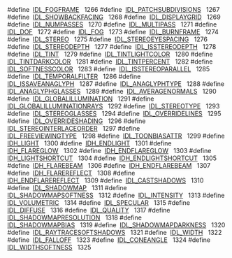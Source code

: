 
<td class="memItemLeft" style="text-align: right;" data-nowrap="" data-valign="top">#define </td>
<td class="memItemRight" data-valign="bottom"><a href="Label_8h.md#a4cacd0aac518f1f2077d2720525d119" class="el">IDL_FOGFRAME</a>   1266</td>
</tr>
<tr>
<td class="memItemLeft" style="text-align: right;" data-nowrap="" data-valign="top">#define </td>
<td class="memItemRight" data-valign="bottom"><a href="Label_8h.md#808ade048026a87f2fc48e127f0f418e" class="el">IDL_PATCHSUBDIVISIONS</a>   1267</td>
</tr>
<tr>
<td class="memItemLeft" style="text-align: right;" data-nowrap="" data-valign="top">#define </td>
<td class="memItemRight" data-valign="bottom"><a href="Label_8h.md#b0c6d7dd182627b96903dac26aec8345" class="el">IDL_SHOWBACKFACING</a>   1268</td>
</tr>
<tr>
<td class="memItemLeft" style="text-align: right;" data-nowrap="" data-valign="top">#define </td>
<td class="memItemRight" data-valign="bottom"><a href="Label_8h.md#71adee1592e2387947779c3bf2400bd3" class="el">IDL_DISPLAYGRID</a>   1269</td>
</tr>
<tr>
<td class="memItemLeft" style="text-align: right;" data-nowrap="" data-valign="top">#define </td>
<td class="memItemRight" data-valign="bottom"><a href="Label_8h.md#d3ef8b244ed4a1c4b888e1a327d33e73" class="el">IDL_NUMPASSES</a>   1270</td>
</tr>
<tr>
<td class="memItemLeft" style="text-align: right;" data-nowrap="" data-valign="top">#define </td>
<td class="memItemRight" data-valign="bottom"><a href="Label_8h.md#48292fe6d819b9a696c9551602fc981d" class="el">IDL_MULTIPASS</a>   1271</td>
</tr>
<tr>
<td class="memItemLeft" style="text-align: right;" data-nowrap="" data-valign="top">#define </td>
<td class="memItemRight" data-valign="bottom"><a href="Label_8h.md#04a2e00913bbea71b94c374beb9f65c0" class="el">IDL_DOF</a>   1272</td>
</tr>
<tr>
<td class="memItemLeft" style="text-align: right;" data-nowrap="" data-valign="top">#define </td>
<td class="memItemRight" data-valign="bottom"><a href="Label_8h.md#ee7cf2b153ac649640513171b375eb5a" class="el">IDL_FOG</a>   1273</td>
</tr>
<tr>
<td class="memItemLeft" style="text-align: right;" data-nowrap="" data-valign="top">#define </td>
<td class="memItemRight" data-valign="bottom"><a href="Label_8h.md#cf5d813068f78d17ffb6a3cc219f920c" class="el">IDL_BURNFRAME</a>   1274</td>
</tr>
<tr>
<td class="memItemLeft" style="text-align: right;" data-nowrap="" data-valign="top">#define </td>
<td class="memItemRight" data-valign="bottom"><a href="Label_8h.md#023ca8152f97d27fa79f58ba8da8dad3" class="el">IDL_STEREO</a>   1275</td>
</tr>
<tr>
<td class="memItemLeft" style="text-align: right;" data-nowrap="" data-valign="top">#define </td>
<td class="memItemRight" data-valign="bottom"><a href="Label_8h.md#147c39c9888e3976f0992505c8f67a49" class="el">IDL_STEREOEYESPACING</a>   1276</td>
</tr>
<tr>
<td class="memItemLeft" style="text-align: right;" data-nowrap="" data-valign="top">#define </td>
<td class="memItemRight" data-valign="bottom"><a href="Label_8h.md#3696d0a534917b9f80925cf97127149a" class="el">IDL_STEREODEPTH</a>   1277</td>
</tr>
<tr>
<td class="memItemLeft" style="text-align: right;" data-nowrap="" data-valign="top">#define </td>
<td class="memItemRight" data-valign="bottom"><a href="Label_8h.md#c78fb7bcc9a52a388884f60ef3b21148" class="el">IDL_ISSTEREODEPTH</a>   1278</td>
</tr>
<tr>
<td class="memItemLeft" style="text-align: right;" data-nowrap="" data-valign="top">#define </td>
<td class="memItemRight" data-valign="bottom"><a href="Label_8h.md#6d590e21a6c219674822c4ccf5d6a0d8" class="el">IDL_TINT</a>   1279</td>
</tr>
<tr>
<td class="memItemLeft" style="text-align: right;" data-nowrap="" data-valign="top">#define </td>
<td class="memItemRight" data-valign="bottom"><a href="Label_8h.md#1813df3d0ad55ffd95c192d5aeb27b2f" class="el">IDL_TINTLIGHTCOLOR</a>   1280</td>
</tr>
<tr>
<td class="memItemLeft" style="text-align: right;" data-nowrap="" data-valign="top">#define </td>
<td class="memItemRight" data-valign="bottom"><a href="Label_8h.md#742df9713756c19b5d2935c7b572bcb5" class="el">IDL_TINTDARKCOLOR</a>   1281</td>
</tr>
<tr>
<td class="memItemLeft" style="text-align: right;" data-nowrap="" data-valign="top">#define </td>
<td class="memItemRight" data-valign="bottom"><a href="Label_8h.md#ac9cdcd97d14e5379168e5a01991aac7" class="el">IDL_TINTPERCENT</a>   1282</td>
</tr>
<tr>
<td class="memItemLeft" style="text-align: right;" data-nowrap="" data-valign="top">#define </td>
<td class="memItemRight" data-valign="bottom"><a href="Label_8h.md#39de1190689e0fa5ef6858a50e3db99d" class="el">IDL_SOFTNESSCOLOR</a>   1283</td>
</tr>
<tr>
<td class="memItemLeft" style="text-align: right;" data-nowrap="" data-valign="top">#define </td>
<td class="memItemRight" data-valign="bottom"><a href="Label_8h.md#b37d88f9f4f30ef31cbd369e354c29bc" class="el">IDL_ISSTEREOPARALLEL</a>   1285</td>
</tr>
<tr>
<td class="memItemLeft" style="text-align: right;" data-nowrap="" data-valign="top">#define </td>
<td class="memItemRight" data-valign="bottom"><a href="Label_8h.md#d400be4e277575e5b7b6463ffe3545b0" class="el">IDL_TEMPORALFILTER</a>   1286</td>
</tr>
<tr>
<td class="memItemLeft" style="text-align: right;" data-nowrap="" data-valign="top">#define </td>
<td class="memItemRight" data-valign="bottom"><a href="Label_8h.md#5f933bc4b357c3e7dcf8dbf5dd176450" class="el">IDL_ISSAVEANAGLYPH</a>   1287</td>
</tr>
<tr>
<td class="memItemLeft" style="text-align: right;" data-nowrap="" data-valign="top">#define </td>
<td class="memItemRight" data-valign="bottom"><a href="Label_8h.md#6825eaaba678b92667fc55b33bef8c3f" class="el">IDL_ANAGLYPHTYPE</a>   1288</td>
</tr>
<tr>
<td class="memItemLeft" style="text-align: right;" data-nowrap="" data-valign="top">#define </td>
<td class="memItemRight" data-valign="bottom"><a href="Label_8h.md#4c137e2ead825a3619fb1fdb4c3fec18" class="el">IDL_ANAGLYPHGLASSES</a>   1289</td>
</tr>
<tr>
<td class="memItemLeft" style="text-align: right;" data-nowrap="" data-valign="top">#define </td>
<td class="memItemRight" data-valign="bottom"><a href="Label_8h.md#bdff7877e62f7ef9ff90b9b0ed2fc3e0" class="el">IDL_AVERAGENORMALS</a>   1290</td>
</tr>
<tr>
<td class="memItemLeft" style="text-align: right;" data-nowrap="" data-valign="top">#define </td>
<td class="memItemRight" data-valign="bottom"><a href="Label_8h.md#e622a8e1e2d04ff2893c3cc39fd59ac4" class="el">IDL_GLOBALILLUMINATION</a>   1291</td>
</tr>
<tr>
<td class="memItemLeft" style="text-align: right;" data-nowrap="" data-valign="top">#define </td>
<td class="memItemRight" data-valign="bottom"><a href="Label_8h.md#576d2c4f7b5e9c894a5e8eb1a7d7b74e" class="el">IDL_GLOBALILLUMINATIONRAYS</a>   1292</td>
</tr>
<tr>
<td class="memItemLeft" style="text-align: right;" data-nowrap="" data-valign="top">#define </td>
<td class="memItemRight" data-valign="bottom"><a href="Label_8h.md#f1be391082d7571b7e6a454bfce91257" class="el">IDL_STEREOTYPE</a>   1293</td>
</tr>
<tr>
<td class="memItemLeft" style="text-align: right;" data-nowrap="" data-valign="top">#define </td>
<td class="memItemRight" data-valign="bottom"><a href="Label_8h.md#2f9d4a160cd83f12e2798d220fe75fa5" class="el">IDL_STEREOGLASSES</a>   1294</td>
</tr>
<tr>
<td class="memItemLeft" style="text-align: right;" data-nowrap="" data-valign="top">#define </td>
<td class="memItemRight" data-valign="bottom"><a href="Label_8h.md#92f8e6cd8fc1b5f92a9c912079f14042" class="el">IDL_OVERRIDELINES</a>   1295</td>
</tr>
<tr>
<td class="memItemLeft" style="text-align: right;" data-nowrap="" data-valign="top">#define </td>
<td class="memItemRight" data-valign="bottom"><a href="Label_8h.md#7a915adbeb545fc5d7c372b181db85ab" class="el">IDL_OVERRIDESHADING</a>   1296</td>
</tr>
<tr>
<td class="memItemLeft" style="text-align: right;" data-nowrap="" data-valign="top">#define </td>
<td class="memItemRight" data-valign="bottom"><a href="Label_8h.md#07c4f664c158aa3ba5907befb9b92ed2" class="el">IDL_STEREOINTERLACEORDER</a>   1297</td>
</tr>
<tr>
<td class="memItemLeft" style="text-align: right;" data-nowrap="" data-valign="top">#define </td>
<td class="memItemRight" data-valign="bottom"><a href="Label_8h.md#e8aa6826d21c348512b74b2b88cef008" class="el">IDL_FREEVIEWINGTYPE</a>   1298</td>
</tr>
<tr>
<td class="memItemLeft" style="text-align: right;" data-nowrap="" data-valign="top">#define </td>
<td class="memItemRight" data-valign="bottom"><a href="Label_8h.md#9b0e750cebc571b8735e453f647ad225" class="el">IDL_TOONBIASATTR</a>   1299</td>
</tr>
<tr>
<td class="memItemLeft" style="text-align: right;" data-nowrap="" data-valign="top">#define </td>
<td class="memItemRight" data-valign="bottom"><a href="Label_8h.md#53973e560db9133a715382b38f88d3cc" class="el">IDH_LIGHT</a>   1300</td>
</tr>
<tr>
<td class="memItemLeft" style="text-align: right;" data-nowrap="" data-valign="top">#define </td>
<td class="memItemRight" data-valign="bottom"><a href="Label_8h.md#2f36f45e5814439ef75e98e645989c88" class="el">IDH_ENDLIGHT</a>   1301</td>
</tr>
<tr>
<td class="memItemLeft" style="text-align: right;" data-nowrap="" data-valign="top">#define </td>
<td class="memItemRight" data-valign="bottom"><a href="Label_8h.md#098e88bb2e57369392abd6bab4ff6406" class="el">IDH_FLAREGLOW</a>   1302</td>
</tr>
<tr>
<td class="memItemLeft" style="text-align: right;" data-nowrap="" data-valign="top">#define </td>
<td class="memItemRight" data-valign="bottom"><a href="Label_8h.md#e68fb66df77ab90e3845f7c7a44b4f21" class="el">IDH_ENDFLAREGLOW</a>   1303</td>
</tr>
<tr>
<td class="memItemLeft" style="text-align: right;" data-nowrap="" data-valign="top">#define </td>
<td class="memItemRight" data-valign="bottom"><a href="Label_8h.md#59c0260e2767d818650bd596a605b58c" class="el">IDH_LIGHTSHORTCUT</a>   1304</td>
</tr>
<tr>
<td class="memItemLeft" style="text-align: right;" data-nowrap="" data-valign="top">#define </td>
<td class="memItemRight" data-valign="bottom"><a href="Label_8h.md#f17a2913b1add96b51de5fec25cfaaef" class="el">IDH_ENDLIGHTSHORTCUT</a>   1305</td>
</tr>
<tr>
<td class="memItemLeft" style="text-align: right;" data-nowrap="" data-valign="top">#define </td>
<td class="memItemRight" data-valign="bottom"><a href="Label_8h.md#af86168eff0ff0eab07af2614454e557" class="el">IDH_FLAREBEAM</a>   1306</td>
</tr>
<tr>
<td class="memItemLeft" style="text-align: right;" data-nowrap="" data-valign="top">#define </td>
<td class="memItemRight" data-valign="bottom"><a href="Label_8h.md#14105f7bb9a6906c138a7ee87a18f0d8" class="el">IDH_ENDFLAREBEAM</a>   1307</td>
</tr>
<tr>
<td class="memItemLeft" style="text-align: right;" data-nowrap="" data-valign="top">#define </td>
<td class="memItemRight" data-valign="bottom"><a href="Label_8h.md#c80661f189082babf2505069a2f5b8d5" class="el">IDH_FLAREREFLECT</a>   1308</td>
</tr>
<tr>
<td class="memItemLeft" style="text-align: right;" data-nowrap="" data-valign="top">#define </td>
<td class="memItemRight" data-valign="bottom"><a href="Label_8h.md#cf08fd840d2c5a6a8dce99153433f941" class="el">IDH_ENDFLAREREFLECT</a>   1309</td>
</tr>
<tr>
<td class="memItemLeft" style="text-align: right;" data-nowrap="" data-valign="top">#define </td>
<td class="memItemRight" data-valign="bottom"><a href="Label_8h.md#435f2224ab1f7a9e78c7443df382740a" class="el">IDL_CASTSHADOWS</a>   1310</td>
</tr>
<tr>
<td class="memItemLeft" style="text-align: right;" data-nowrap="" data-valign="top">#define </td>
<td class="memItemRight" data-valign="bottom"><a href="Label_8h.md#35447e708c5a19791ef73ee7a5656c84" class="el">IDL_SHADOWMAP</a>   1311</td>
</tr>
<tr>
<td class="memItemLeft" style="text-align: right;" data-nowrap="" data-valign="top">#define </td>
<td class="memItemRight" data-valign="bottom"><a href="Label_8h.md#df8dd5b032e2701e878a662df22a2b25" class="el">IDL_SHADOWMAPSOFTNESS</a>   1312</td>
</tr>
<tr>
<td class="memItemLeft" style="text-align: right;" data-nowrap="" data-valign="top">#define </td>
<td class="memItemRight" data-valign="bottom"><a href="Label_8h.md#dbc7f357da1cbbbb6d8a08d8edc19c9f" class="el">IDL_INTENSITY</a>   1313</td>
</tr>
<tr>
<td class="memItemLeft" style="text-align: right;" data-nowrap="" data-valign="top">#define </td>
<td class="memItemRight" data-valign="bottom"><a href="Label_8h.md#e09bbba2ba05b060d2a629a2a4fe85e9" class="el">IDL_VOLUMETRIC</a>   1314</td>
</tr>
<tr>
<td class="memItemLeft" style="text-align: right;" data-nowrap="" data-valign="top">#define </td>
<td class="memItemRight" data-valign="bottom"><a href="Label_8h.md#cd5511b4389305668fc1614438385257" class="el">IDL_SPECULAR</a>   1315</td>
</tr>
<tr>
<td class="memItemLeft" style="text-align: right;" data-nowrap="" data-valign="top">#define </td>
<td class="memItemRight" data-valign="bottom"><a href="Label_8h.md#3e354a24a722ef8ca0e9e998ca44bfa0" class="el">IDL_DIFFUSE</a>   1316</td>
</tr>
<tr>
<td class="memItemLeft" style="text-align: right;" data-nowrap="" data-valign="top">#define </td>
<td class="memItemRight" data-valign="bottom"><a href="Label_8h.md#641548065b6c31581caf8dd1aa615abf" class="el">IDL_QUALITY</a>   1317</td>
</tr>
<tr>
<td class="memItemLeft" style="text-align: right;" data-nowrap="" data-valign="top">#define </td>
<td class="memItemRight" data-valign="bottom"><a href="Label_8h.md#1b4f5aeb86ff6bd50981ba3cbf666b1c" class="el">IDL_SHADOWMAPRESOLUTION</a>   1318</td>
</tr>
<tr>
<td class="memItemLeft" style="text-align: right;" data-nowrap="" data-valign="top">#define </td>
<td class="memItemRight" data-valign="bottom"><a href="Label_8h.md#21eb9069d9eba348bb5e9917bfcaf6e1" class="el">IDL_SHADOWMAPBIAS</a>   1319</td>
</tr>
<tr>
<td class="memItemLeft" style="text-align: right;" data-nowrap="" data-valign="top">#define </td>
<td class="memItemRight" data-valign="bottom"><a href="Label_8h.md#ceb13b3b2c32796c074cd8bed19fe30c" class="el">IDL_SHADOWMAPDARKNESS</a>   1320</td>
</tr>
<tr>
<td class="memItemLeft" style="text-align: right;" data-nowrap="" data-valign="top">#define </td>
<td class="memItemRight" data-valign="bottom"><a href="Label_8h.md#d424686348dc2c80c0d949c0c214ff91" class="el">IDL_RAYTRACESOFTSHADOWS</a>   1321</td>
</tr>
<tr>
<td class="memItemLeft" style="text-align: right;" data-nowrap="" data-valign="top">#define </td>
<td class="memItemRight" data-valign="bottom"><a href="Label_8h.md#95e25c3d715606f28feee1353fe8627d" class="el">IDL_WIDTH</a>   1322</td>
</tr>
<tr>
<td class="memItemLeft" style="text-align: right;" data-nowrap="" data-valign="top">#define </td>
<td class="memItemRight" data-valign="bottom"><a href="Label_8h.md#adf532fe7a8d1c4a336a517b2b001e97" class="el">IDL_FALLOFF</a>   1323</td>
</tr>
<tr>
<td class="memItemLeft" style="text-align: right;" data-nowrap="" data-valign="top">#define </td>
<td class="memItemRight" data-valign="bottom"><a href="Label_8h.md#e943d689099f6c5363855b19b871dc90" class="el">IDL_CONEANGLE</a>   1324</td>
</tr>
<tr>
<td class="memItemLeft" style="text-align: right;" data-nowrap="" data-valign="top">#define </td>
<td class="memItemRight" data-valign="bottom"><a href="Label_8h.md#3b71d45f3697d3040e121e8117e31ab2" class="el">IDL_WIDTHSOFTNESS</a>   1325</td>
</tr>
<tr>
<td class="memItemLeft"